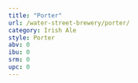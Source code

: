 ```yaml
---
title: "Porter"
url: /water-street-brewery/porter/
category: Irish Ale
style: Porter
abv: 0
ibu: 0
srm: 0
upc: 0
---
```


